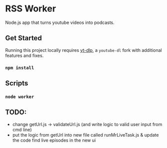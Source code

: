 # RSS Worker

Node.js app that turns youtube videos into podcasts.

## Get Started

Running this project locally requires [yt-dlp](https://github.com/yt-dlp/yt-dlp#installation), a `youtube-dl` fork with additional features and fixes.

### `npm install`

## Scripts

### `node worker`

## TODO: 

- change getUrl.js -> validateUrl.js (and write logic to valid user input from cmd line)
- put the logic from getUrl into new file called runMrLiveTask.js & update the code find live episodes in the new ui
